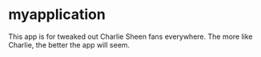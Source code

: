# myapplication
This app is for tweaked out Charlie Sheen fans everywhere. The more like Charlie, the better the app will seem.
